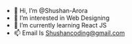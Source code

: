- 👋 Hi, I’m @Shushan-Arora
- 👀 I’m interested in Web Designing
- 🌱 I’m currently learning React JS
- 📫 Email Is Shushancoding@gmail.com

<!---
Shushan-Arora/Shushan-Arora is a ✨ special ✨ repository because its `README.md` (this file) appears on your GitHub profile.
You can click the Preview link to take a look at your changes.
--->
